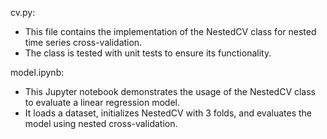 cv.py:
- This file contains the implementation of the NestedCV class for nested time series cross-validation.
- The class is tested with unit tests to ensure its functionality.

model.ipynb:
- This Jupyter notebook demonstrates the usage of the NestedCV class to evaluate a linear regression model.
- It loads a dataset, initializes NestedCV with 3 folds, and evaluates the model using nested cross-validation.
